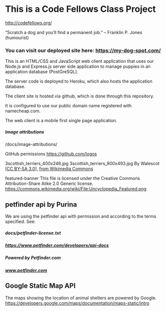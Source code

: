 # This is a Code Fellows Class Project
http://codefellows.org/

“Scratch a dog and you’ll find a permanent job.” – Franklin P. Jones (humourist)

### You can visit our deployed site here: https://my-dog-spot.com/

This is an HTML/CSS and JavaScript web client application that uses our Node.js and Express.js server side application to
manage puppies in an application database (PostGreSQL).

The server code is deployed to Heroku, which also hosts the application database.

The client site is hosted via github, which is done through this repository.

It is configured to use our public domain name registered with namecheap.com.

The web client is a mobile first single page application.

##### Image attributions 
/docs/image-attributions/

GitHub permissions 
https://github.com/logos

3scottish_terriers_400x246.jpg
3scottish_terriers_800x493.jpg
By Walescot [<a href="https://creativecommons.org/licenses/by-sa/3.0">CC BY-SA 3.0</a>], <a href="https://commons.wikimedia.org/wiki/File:3scottish_terriers.jpg">from Wikimedia Commons</a>

featured-banner
This file is licensed under the Creative Commons Attribution-Share Alike 2.0 Generic license.
https://commons.wikimedia.org/wiki/File:Uncyclopedia_Featured.png

<!-- TODO We need to review all this, make required changes, to be compliant with terms and conditions -->  
## petfinder api by Purina
We are using the petfinder api with permission and according to the terms specified. See:
##### docs/petfinder-license.txt
##### https://www.petfinder.com/developers/api-docs
##### Powered by Petfinder.com
##### www.petfinder.com

## Google Static Map API
The maps showing the location of animal shelters are powered by Google.
https://developers.google.com/maps/documentation/maps-static/intro
